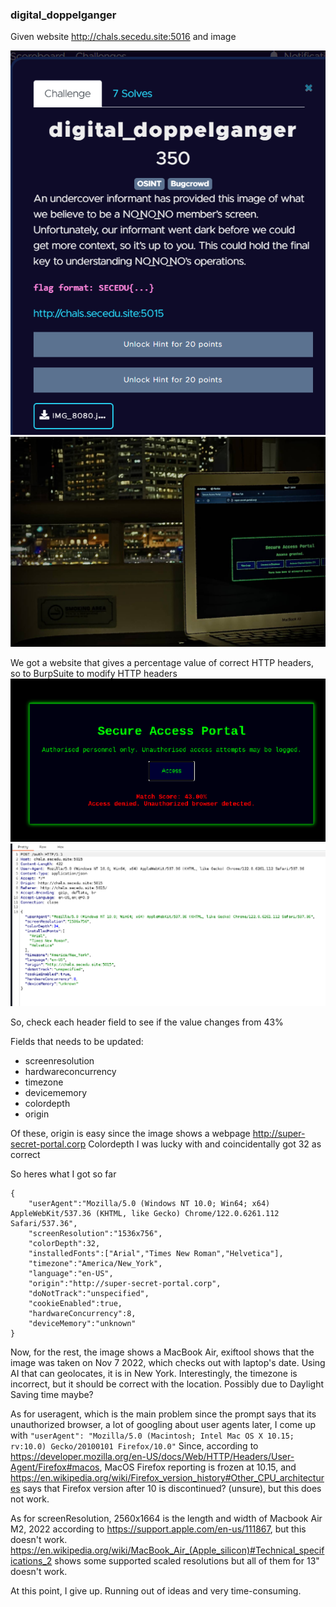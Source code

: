 ### digital_doppelganger

Given website http://chals.secedu.site:5016 and image

![Question](https://github.com/alexbravo17/SecEduCTF2024Writeup/blob/main/Week4/images/digitaldoppelganger.png)
![Image in question](https://github.com/alexbravo17/SecEduCTF2024Writeup/blob/main/Week4/resources/IMG_8080.jpg)

We got a website that gives a percentage value of correct HTTP headers, so to BurpSuite to modify HTTP headers
![Website in question](https://github.com/alexbravo17/SecEduCTF2024Writeup/blob/main/Week4/images/digitaldoppelganger1.png)
![BurpSuite](https://github.com/alexbravo17/SecEduCTF2024Writeup/blob/main/Week4/images/digitaldoppelganger2.png)

So, check each header field to see if the value changes from 43%

Fields that needs to be updated:
- screenresolution 
- hardwareconcurrency
- timezone
- devicememory
- colordepth
- origin

Of these, origin is easy since the image shows a webpage http://super-secret-portal.corp
Colordepth I was lucky with and coincidentally got 32 as correct

So heres what I got so far
```
{
    "userAgent":"Mozilla/5.0 (Windows NT 10.0; Win64; x64) AppleWebKit/537.36 (KHTML, like Gecko) Chrome/122.0.6261.112 Safari/537.36",
    "screenResolution":"1536x756",
    "colorDepth":32,
    "installedFonts":["Arial","Times New Roman","Helvetica"],
    "timezone":"America/New_York",
    "language":"en-US",
    "origin":"http://super-secret-portal.corp",
    "doNotTrack":"unspecified",
    "cookieEnabled":true,
    "hardwareConcurrency":8,
    "deviceMemory":"unknown"
}
```
Now, for the rest, the image shows a MacBook Air, exiftool shows that the image was taken on Nov 7 2022, which checks out with laptop's date. Using AI that can geolocates, it is in New York. Interestingly, the timezone is incorrect, but it should be correct with the location. Possibly due to Daylight Saving time maybe?

As for useragent, which is the main problem since the prompt says that its unauthorized browser, a lot of googling about user agents later, I come up with 
`"userAgent": "Mozilla/5.0 (Macintosh; Intel Mac OS X 10.15; rv:10.0) Gecko/20100101 Firefox/10.0"`
Since, according to https://developer.mozilla.org/en-US/docs/Web/HTTP/Headers/User-Agent/Firefox#macos, MacOS Firefox reporting is frozen at 10.15, and https://en.wikipedia.org/wiki/Firefox_version_history#Other_CPU_architectures says that Firefox version after 10 is discontinued? (unsure), but this does not work.

As for screenResolution, 2560x1664 is the length and width of Macbook Air M2, 2022 according to https://support.apple.com/en-us/111867, but this doesn't work. https://en.wikipedia.org/wiki/MacBook_Air_(Apple_silicon)#Technical_specifications_2 shows some supported scaled resolutions but all of them for 13" doesn't work.

At this point, I give up. Running out of ideas and very time-consuming.